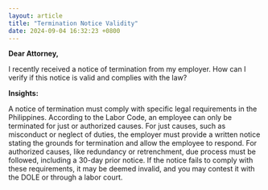 ```yaml
---
layout: article
title: "Termination Notice Validity"
date: 2024-09-04 16:32:23 +0800
---
```


<p><strong>Dear Attorney,</strong></p><p>I recently received a notice of termination from my employer. How can I verify if this notice is valid and complies with the law?</p><p><strong>Insights:</strong></p><p>A notice of termination must comply with specific legal requirements in the Philippines. According to the Labor Code, an employee can only be terminated for just or authorized causes. For just causes, such as misconduct or neglect of duties, the employer must provide a written notice stating the grounds for termination and allow the employee to respond. For authorized causes, like redundancy or retrenchment, due process must be followed, including a 30-day prior notice. If the notice fails to comply with these requirements, it may be deemed invalid, and you may contest it with the DOLE or through a labor court.</p>